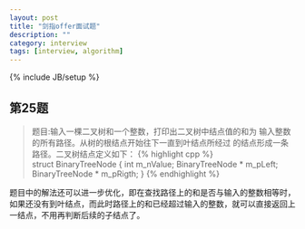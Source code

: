 ```yaml
---
layout: post
title: "剑指offer面试题"
description: ""
category: interview
tags: [interview, algorithm]
---
```

{% include JB/setup %}

## 第25题
>题目:输入一棵二叉树和一个整数，打印出二叉树中结点值的和为
输入整数的所有路径。从树的根结点开始往下一直到叶结点所经过
的结点形成一条路径。二叉树结点定义如下：
{% highlight cpp %}    
struct BinaryTreeNode
{
    int               m_nValue;
    BinaryTreeNode *  m_pLeft;
    BinaryTreeNode *  m_pRigth;
}
{% endhighlight %}

题目中的解法还可以进一步优化，即在查找路径上的和是否与输入的整数相等时，如果还没有到叶结点，而此时路径上的和已经超过输入的整数，就可以直接返回上一结点，不用再判断后续的子结点了。